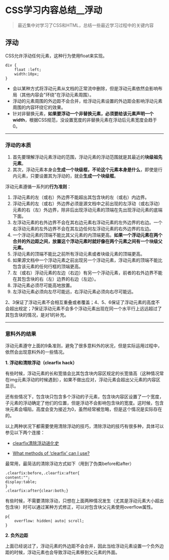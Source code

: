 # CSS学习内容总结__浮动

>最近集中对学习了CSS和HTML，总结一些最近学习过程中的关键内容

## 浮动

CSS允许浮动任何元素，这种行为使用float来实现。

    div {
        float :left; 
        width:10px;
    }

* 会以某种方式将浮动元素从文档的正常流中删除，但是浮动元素依然会影响布局（其他内容会"环绕"在浮动元素周围）。
* 浮动的元素周围的外边距不会合并，给浮动元素设置的外边距会影响浮动元素周围的内容环绕它的效果。
* 针对非替换元素，**如果要浮动一个非替换元素，必须要给该元素声明一个width**，根据CSS规范，没设置宽度的非替换元素在浮动后元素宽度会趋于0。

---

### 浮动的本质

1. 首先要理解浮动元素浮动的范围，浮动元素的浮动范围就是其最近的**块级祖先元素**。
1. 其次，浮动元素本身会**生成一个块级框，不论这个元素本身是什么**，即使是行内元素，只要设置其为浮动的，就会**生成一个块级框**。

浮动元素遵循一系列的**行为准则**：

1. 浮动元素的左（或右）外边界不能超出其包含块的左（或右）内边界。
1. 浮动元素的左（或右）外边界必须是源文档中之前出现的左浮动（或右浮动）元素的右（左）外边界，除非后出现浮动元素的顶端在先出现浮动元素的底端下面。
1. 左浮动元素的右外边界不会在其右边元素右浮动元素的左外边界的右边。一个右浮动元素的左外边界不会在其左边任何左浮动元素的右外边界的左边。
1. 一个浮动元素的顶端不能比其父元素的内顶端更高。**如果一个浮动元素在两个合并的外边距之间，放置这个浮动元素时就好像在两个元素之间有一个块级父元素。**
1. 浮动元素的顶端不能比之前所有浮动元素或者块级元素的顶端更高。
1. 如果源文档中一个浮动元素之前出现另一个浮动元素，浮动元素的顶端不能比包含该元素的任何行框的顶端更高。
1. 左（或右）浮动元素的左边（右边）有另一个浮动元素，前者的右外边界不能在其包含块的右（左）边界的右边（左边）。
1. 浮动元素必须尽可能高地放置。
1. 左浮动元素必须向左尽可能远，右浮动元素必须向右尽可能远。

2、3保证了浮动元素不会相互重叠或者覆盖；4、5、6保证了浮动元素的高度不会超出规定；7保证浮动元素不会多个浮动元素出现在同一个水平行上远远超过了其包含块的情况，是对1的补充。

---

### 意料外的结果

浮动元素遵守上面的9条准则，避免了很多意料外的状况，但是实际运用过程中，依然会出现意料外的一些情况。

**1. 浮动和清除浮动（clearfix hack）**

有些时候，浮动元素的长和宽值会比其包含块内容区规定的长宽值高（这种情况常在img元素浮动的时候遇到），如果不做出应对，浮动元素会超出父元素的内容区显示。

还有些情况下，包含块只包含多个浮动的子元素，包含块内容区设置了一个宽度，子元素的浮动确定了他们的位置，但是浮动不会影响包含块的宽度。这时候，包含块元素会塌陷，高度会变为接近为0，虽然经常被忽略，但是这个情况是实际存在的。

以上两种状况下都需要使用清除浮动的技巧，清除浮动的技巧有很多种，具体可以参见以下两个连接：

* [clearfix清除浮动进化史](http://www.admin10000.com/document/6259.html)

* [What methods of ‘clearfix’ can I use?
](http://stackoverflow.com/questions/211383/what-methods-of-clearfix-can-i-use)

最常用，最简洁的清除浮动方式如下（用到了伪类before和after）

    .clearfix:before,.clearfix:after{ 
    content:""; 
    display:table; 
    } 
    .clearfix:after{clear:both;} 

有些时候，不需要清除浮动，只想在上面两种情况发生（尤其是浮动元素大小超出包含块）时可以通过某种方式修正，可以对包含块父元素使用overflow属性。
    
    p{
        overflow: hidden| auto| scroll;
    }

**2. 负外边距**

上面已经说过了，浮动元素的外边距不会合并，因此当给浮动元素设置一个负外边距的时候，浮动元素也会导致浮动元素移到父元素的外面。
